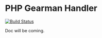 PHP Gearman Handler
===================

[![Build Status](https://travis-ci.org/gavroche/php-gearman-handler.png)](https://travis-ci.org/gavroche/php-gearman-handler)

Doc will be coming.